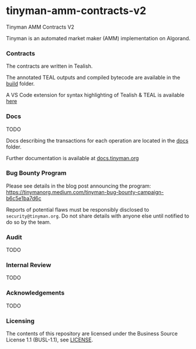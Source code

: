# tinyman-amm-contracts-v2
Tinyman AMM Contracts V2

Tinyman is an automated market maker (AMM) implementation on Algorand.


### Contracts
The contracts are written in Tealish.

The annotated TEAL outputs and compiled bytecode are available in the [build](contracts/build/) folder.

A VS Code extension for syntax highlighting of Tealish & TEAL is available [here](https://www.dropbox.com/s/zn3swrfxkyyelpi/tealish-0.0.1.vsix?dl=0)


### Docs

TODO

Docs describing the transactions for each operation are located in the [docs](docs/) folder.

Further documentation is available at [docs.tinyman.org](https://docs.tinyman.org)

### Bug Bounty Program
Please see details in the blog post announcing the program:
https://tinymanorg.medium.com/tinyman-bug-bounty-campaign-b6c5e1ba7d6c

Reports of potential flaws must be responsibly disclosed to `security@tinyman.org`. Do not share details with anyone else until notified to do so by the team.

### Audit
TODO


### Internal Review
TODO


### Acknowledgements
TODO

### Licensing

The contents of this repository are licensed under the Business Source License 1.1 (BUSL-1.1), see [LICENSE](LICENSE).

